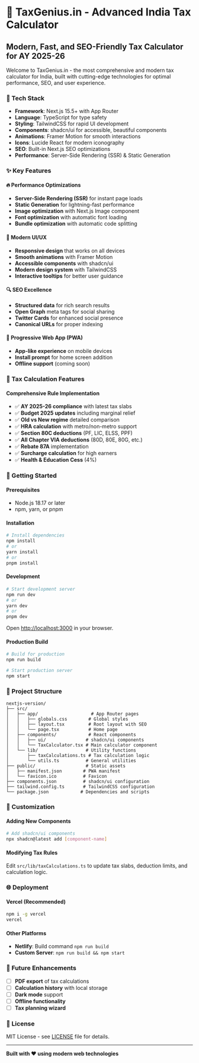 # 🚀 TaxGenius.in - Advanced India Tax Calculator

## Modern, Fast, and SEO-Friendly Tax Calculator for AY 2025-26

Welcome to TaxGenius.in - the most comprehensive and modern tax calculator for India, built with cutting-edge technologies for optimal performance, SEO, and user experience.

### 🎯 Tech Stack

- **Framework**: Next.js 15.5+ with App Router
- **Language**: TypeScript for type safety
- **Styling**: TailwindCSS for rapid UI development
- **Components**: shadcn/ui for accessible, beautiful components
- **Animations**: Framer Motion for smooth interactions
- **Icons**: Lucide React for modern iconography
- **SEO**: Built-in Next.js SEO optimizations
- **Performance**: Server-Side Rendering (SSR) & Static Generation

### ✨ Key Features

#### 🔥 Performance Optimizations
- **Server-Side Rendering (SSR)** for instant page loads
- **Static Generation** for lightning-fast performance
- **Image optimization** with Next.js Image component
- **Font optimization** with automatic font loading
- **Bundle optimization** with automatic code splitting

#### 🎨 Modern UI/UX
- **Responsive design** that works on all devices
- **Smooth animations** with Framer Motion
- **Accessible components** with shadcn/ui
- **Modern design system** with TailwindCSS
- **Interactive tooltips** for better user guidance

#### 🔍 SEO Excellence
- **Structured data** for rich search results
- **Open Graph** meta tags for social sharing
- **Twitter Cards** for enhanced social presence
- **Canonical URLs** for proper indexing

#### 📱 Progressive Web App (PWA)
- **App-like experience** on mobile devices
- **Install prompt** for home screen addition
- **Offline support** (coming soon)

### 🧮 Tax Calculation Features

#### Comprehensive Rule Implementation
- ✅ **AY 2025-26 compliance** with latest tax slabs
- ✅ **Budget 2025 updates** including marginal relief
- ✅ **Old vs New regime** detailed comparison
- ✅ **HRA calculation** with metro/non-metro support
- ✅ **Section 80C deductions** (PF, LIC, ELSS, PPF)
- ✅ **All Chapter VIA deductions** (80D, 80E, 80G, etc.)
- ✅ **Rebate 87A** implementation
- ✅ **Surcharge calculation** for high earners
- ✅ **Health & Education Cess** (4%)

### 🚀 Getting Started

#### Prerequisites
- Node.js 18.17 or later
- npm, yarn, or pnpm

#### Installation
```bash
# Install dependencies
npm install
# or
yarn install
# or
pnpm install
```

#### Development
```bash
# Start development server
npm run dev
# or
yarn dev
# or
pnpm dev
```

Open [http://localhost:3000](http://localhost:3000) in your browser.

#### Production Build
```bash
# Build for production
npm run build

# Start production server
npm start
```

### 📁 Project Structure

```
nextjs-version/
├── src/
│   ├── app/                    # App Router pages
│   │   ├── globals.css        # Global styles
│   │   ├── layout.tsx         # Root layout with SEO
│   │   └── page.tsx           # Home page
│   ├── components/            # React components
│   │   ├── ui/               # shadcn/ui components
│   │   └── TaxCalculator.tsx # Main calculator component
│   └── lib/                  # Utility functions
│       ├── taxCalculations.ts # Tax calculation logic
│       └── utils.ts          # General utilities
├── public/                   # Static assets
│   ├── manifest.json        # PWA manifest
│   └── favicon.ico          # Favicon
├── components.json          # shadcn/ui configuration
├── tailwind.config.ts       # TailwindCSS configuration
└── package.json            # Dependencies and scripts
```

### 🎨 Customization

#### Adding New Components
```bash
# Add shadcn/ui components
npx shadcn@latest add [component-name]
```

#### Modifying Tax Rules
Edit `src/lib/taxCalculations.ts` to update tax slabs, deduction limits, and calculation logic.

### 🌐 Deployment

#### Vercel (Recommended)
```bash
npm i -g vercel
vercel
```

#### Other Platforms
- **Netlify**: Build command `npm run build`
- **Custom Server**: `npm run build && npm start`

### 🔮 Future Enhancements

- [ ] **PDF export** of tax calculations
- [ ] **Calculation history** with local storage
- [ ] **Dark mode** support
- [ ] **Offline functionality**
- [ ] **Tax planning wizard**

### 📜 License

MIT License - see [LICENSE](LICENSE) file for details.

---

**Built with ❤️ using modern web technologies**
